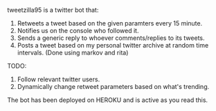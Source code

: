tweetzilla95 is a twitter bot that: 
1. Retweets a tweet based on the given paramters every 15 minute. 
2. Notifies us on the console who followed it.
3. Sends a generic reply to whoever comments/replies to its tweets.
4. Posts a tweet based  on my personal twitter archive at random time intervals. (Done using markov and rita)

TODO:
1. Follow relevant twitter users.
2. Dynamically change retweet parameters based on what's trending.

The bot has been deployed on HEROKU and is active as you read this.
